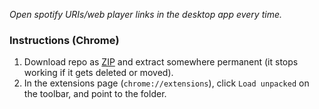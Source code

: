 *Open spotify URIs/web player links in the desktop app every time.*

### Instructions (Chrome)

1. Download repo as [ZIP](https://github.com/vazbloke/spotify-desktop-masterrace/archive/master.zip) and extract somewhere permanent (it stops working if it gets deleted or moved).
2. In the extensions page (`chrome://extensions`), click `Load unpacked` on the toolbar, and point to the folder.